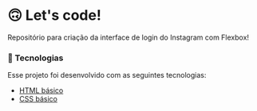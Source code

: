 # 🙃 Let's code! 

Repositório para criação da interface de login do Instagram com Flexbox!



### 🚀 Tecnologias

Esse projeto foi desenvolvido com as seguintes tecnologias:

* [HTML básico](https://www.w3schools.com/html/)
* [CSS básico](https://developer.mozilla.org/pt-BR/docs/Web/CSS)
